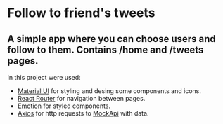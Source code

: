 # Follow to friend's tweets

## A simple app where you can choose users and follow to them. Contains /home and /tweets pages.

In this project were used:

- [Material UI](https://mui.com/material-ui/getting-started/installation/) for
  styling and desing some components and icons.
- [React Router](https://reactrouter.com/en/main) for navigation between pages.
- [Emotion](https://emotion.sh/docs/introduction) for styled components.
- [Axios](https://axios-http.com/docs/intro) for http requests to
  [MockApi](https://mockapi.io/) with data.
